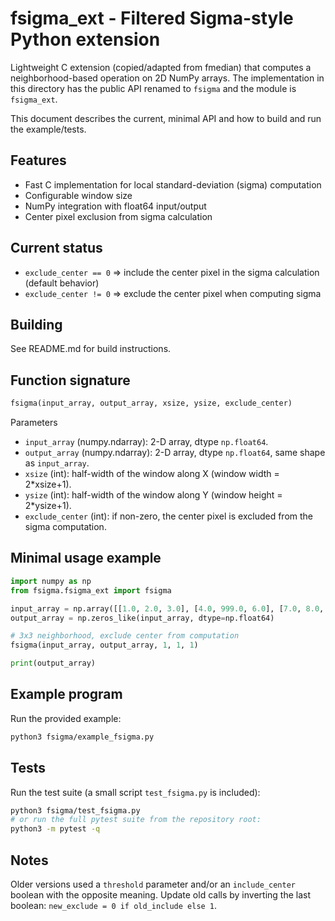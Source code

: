 # fsigma_ext - Filtered Sigma-style Python extension

Lightweight C extension (copied/adapted from fmedian) that computes a neighborhood-based operation on 2D NumPy arrays.
The implementation in this directory has the public API renamed to `fsigma` and the module is `fsigma_ext`.

This document describes the current, minimal API and how to build and run the example/tests.

## Features

- Fast C implementation for local standard-deviation (sigma) computation
- Configurable window size
- NumPy integration with float64 input/output
- Center pixel exclusion from sigma calculation
  
## Current status

- `exclude_center == 0` => include the center pixel in the sigma calculation (default behavior)
- `exclude_center != 0` => exclude the center pixel when computing sigma

## Building

See README.md for build instructions.

## Function signature

```python
fsigma(input_array, output_array, xsize, ysize, exclude_center)
```

Parameters

- `input_array` (numpy.ndarray): 2-D array, dtype `np.float64`.
- `output_array` (numpy.ndarray): 2-D array, dtype `np.float64`, same shape as `input_array`.
- `xsize` (int): half-width of the window along X (window width = 2*xsize+1).
- `ysize` (int): half-width of the window along Y (window height = 2*ysize+1).
- `exclude_center` (int): if non-zero, the center pixel is excluded from the sigma computation.

## Minimal usage example

```python
import numpy as np
from fsigma.fsigma_ext import fsigma

input_array = np.array([[1.0, 2.0, 3.0], [4.0, 999.0, 6.0], [7.0, 8.0, 9.0]], dtype=np.float64)
output_array = np.zeros_like(input_array, dtype=np.float64)

# 3x3 neighborhood, exclude center from computation
fsigma(input_array, output_array, 1, 1, 1)

print(output_array)
```

## Example program

Run the provided example:

```bash
python3 fsigma/example_fsigma.py
```

## Tests

Run the test suite (a small script `test_fsigma.py` is included):

```bash
python3 fsigma/test_fsigma.py
# or run the full pytest suite from the repository root:
python3 -m pytest -q
```

## Notes

Older versions used a `threshold` parameter and/or an `include_center` boolean with the
opposite meaning. Update old calls by inverting the last boolean: `new_exclude = 0 if old_include else 1`.
